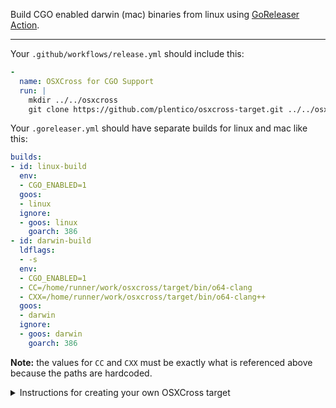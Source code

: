 Build CGO enabled darwin (mac) binaries from linux using [GoReleaser Action](https://github.com/goreleaser/goreleaser-action).
<hr>

Your `.github/workflows/release.yml` should include this:
```yml
-
  name: OSXCross for CGO Support
  run: |
    mkdir ../../osxcross
    git clone https://github.com/plentico/osxcross-target.git ../../osxcross/target
```

Your `.goreleaser.yml` should have separate builds for linux and mac like this:
```yml
builds:
- id: linux-build
  env:
  - CGO_ENABLED=1
  goos:
  - linux
  ignore:
  - goos: linux
    goarch: 386
- id: darwin-build
  ldflags:
  - -s
  env:
  - CGO_ENABLED=1
  - CC=/home/runner/work/osxcross/target/bin/o64-clang
  - CXX=/home/runner/work/osxcross/target/bin/o64-clang++
  goos:
  - darwin
  ignore:
  - goos: darwin
    goarch: 386
```

**Note:** the values for `CC` and `CXX` must be exactly what is referenced above because the paths are hardcoded.

<details>
<summary>Instructions for creating your own OSXCross target</summary>
<br>

Steps to create an [OSXCross](https://github.com/tpoechtrager/osxcross
) target:

1. Download OSXCross: https://github.com/tpoechtrager/osxcross/archive/master.zip
2. Unzip the downloaded archive from step 1 so the project lives at `~/Downloads/osxcross-master/`
3. Login and download XCode from https://developer.apple.com/download/more/ (version 11.6 worked for me, the beta release for 12 did not)
4. Move the downloaded archive from step 3 so it lives at `~/Downloads/osxcross-master/Xcode_11.6.xip`
5. Move into the OSXCross folder (`cd ~/Downloads/osxcross-master`) and run `./tools/gen_sdk_package_pbzx.sh Xcode_11.6.xip` which creates the SDK that lives at `~/Downloads/osxcross-master/MacOSX10.15.sdk.tar.xz`. **Note:** I would have loved to used a precompiled SDK from https://github.com/phracker/MacOSX-SDKs but using those gave me the following errors:
```
# crypto/x509
osxcross: error: cannot find libc++ headers
osxcross: error: while detecting target
# rogchap.com/v8go
In file included from v8go.cc:3:
../../../../go/pkg/mod/rogchap.com/v8go@v0.2.0/deps/include/v8.h:23:10: fatal error: 'type_traits' file not found
```
6. Move the SDK created in step 5 into the "tarballs" directory: `mv ~/Downloads/osxcross-master/MacOSX10.15.sdk.tar.xz ~/Downloads/osxcross-master/tarballs/MacOSX10.15.sdk.tar.xz`
7. While still in `~/Downloads/osxcross-master/` run the build: `./build.sh`. That should create a "target" directory with a bunch of files and folders in it, one of which is `~/Downloads/osxcross-master/target/bin/` that contains various cross-compilers, including `o64-clang` that we'll be using. The osxcross-target project is the "target" directory that's created using a hardcoded path that can be used with GitHub Actions.

After completing the steps above, you should be able to create a darwin binary using the following command (Update the paths to use your computer's username, not jimafisk):
```
env GOOS=darwin GOARCH=amd64 CGO_ENABLED=1 CC=/home/jimafisk/Downloads/osxcross-master/target/bin/o64-clang CXX=/home/jimafisk/Downloads/osxcross-master/target/bin/o64-clang++ go build -ldflags -s
```

See more details here: https://github.com/goreleaser/goreleaser-action/issues/233

</details>
